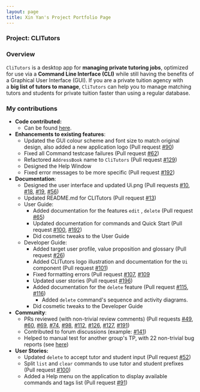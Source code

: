 ```yaml
---
layout: page
title: Xin Yan's Project Portfolio Page
---
```


### Project: CLITutors

### Overview

`CliTutors` is a desktop app for **managing private tutoring jobs**, optimized for use via a **Command Line Interface (CLI)** while still having the benefits of a Graphical User Interface (GUI). If you are a private tuition agency with a **big list of tutors to manage**, `CliTutors` can help you to manage matching tutors and students for private tuition faster than using a regular database.

### My contributions

- **Code contributed:**
  - Can be found [here](https://nus-cs2103-ay2122s1.github.io/tp-dashboard/#breakdown=true&search=lemonsr).
- **Enhancements to existing features**:
  - Updated the GUI colour scheme and font size to match original design, also added a new application logo (Pull request [#90](https://github.com/AY2122S1-CS2103T-T17-2/tp/pull/90))
  - Fixed all Command testcase failures (Pull request [#62](https://github.com/AY2122S1-CS2103T-T17-2/tp/pull/62))
  - Refactored `AddressBook` name to `CliTutors` (Pull request [#129](https://github.com/AY2122S1-CS2103T-T17-2/tp/pull/192))
  - Designed the Help Window
  - Fixed error messages to be more specific (Pull request [#192](https://github.com/AY2122S1-CS2103T-T17-2/tp/pull/192))
- **Documentation**:
  - Designed the user interface and updated Ui.png (Pull requests [#10](https://github.com/AY2122S1-CS2103T-T17-2/tp/pull/10), [#18](https://github.com/AY2122S1-CS2103T-T17-2/tp/pull/18), [#19](https://github.com/AY2122S1-CS2103T-T17-2/tp/pull/19), [#56](https://github.com/AY2122S1-CS2103T-T17-2/tp/pull/56))
  - Updated README.md for CLITutors (Pull request [#13](https://github.com/AY2122S1-CS2103T-T17-2/tp/pull/13))
  - User Guide:
    - Added documentation for the features `edit` , `delete` (Pull request [#65](https://github.com/AY2122S1-CS2103T-T17-2/tp/pull/65))
    - Updated documentation for commands and Quick Start (Pull request [#100](https://github.com/AY2122S1-CS2103T-T17-2/tp/pull/100), [#192](https://github.com/AY2122S1-CS2103T-T17-2/tp/pull/192))
    - Did cosmetic tweaks to the User Guide
  - Developer Guide:
    - Added target user profile, value proposition and glossary (Pull request [#26](https://github.com/AY2122S1-CS2103T-T17-2/tp/pull/26))
    - Added CLITutors logo illustration and documentation for the `Ui` component (Pull request [#101](https://github.com/AY2122S1-CS2103T-T17-2/tp/pull/101))
    - Fixed formatting errors (Pull request [#107](https://github.com/AY2122S1-CS2103T-T17-2/tp/pull/107), [#109](https://github.com/AY2122S1-CS2103T-T17-2/tp/pull/109)
    - Updated user stories (Pull request [#196](https://github.com/AY2122S1-CS2103T-T17-2/tp/pull/196))
    - Added documentation for the `delete` feature (Pull request [#115](https://github.com/AY2122S1-CS2103T-T17-2/tp/pull/115), [#116](https://github.com/AY2122S1-CS2103T-T17-2/tp/pull/116))
      - Added `delete` command's sequence and activity diagrams.
    - Did cosmetic tweaks to the Developer Guide
- **Community**:
  - PRs reviewed (with non-trivial review comments) (Pull requests [#49](https://github.com/AY2122S1-CS2103T-T17-2/tp/pull/49), [#60](https://github.com/AY2122S1-CS2103T-T17-2/tp/pull/60),  [#69](https://github.com/AY2122S1-CS2103T-T17-2/tp/pull/69), [#74](https://github.com/AY2122S1-CS2103T-T17-2/tp/pull/74),  [#98](https://github.com/AY2122S1-CS2103T-T17-2/tp/pull/98), [#112](https://github.com/AY2122S1-CS2103T-T17-2/tp/pull/112), [#126](https://github.com/AY2122S1-CS2103T-T17-2/tp/pull/126), [#127](https://github.com/AY2122S1-CS2103T-T17-2/tp/pull/127), [#191](https://github.com/AY2122S1-CS2103T-T17-2/tp/pull/191))
  - Contributed to forum discussions (example: [#141](https://github.com/nus-cs2103-AY2122S1/forum/issues/141))
  - Helped to manual test for another group's TP, with 22 non-trivial bug reports (see [here](https://github.com/Lemonsr/ped/issues))
- **User Stories:**
  - Updated `delete` to accept tutor and student input (Pull request [#52](https://github.com/AY2122S1-CS2103T-T17-2/tp/pull/52))
  - Split `list` and `clear` commands to use tutor and student prefixes (Pull request [#100](https://github.com/AY2122S1-CS2103T-T17-2/tp/pull/100))
  - Added a Help menu on the application to display available commands and tags list (Pull request [#91](https://github.com/AY2122S1-CS2103T-T17-2/tp/pull/91))
  